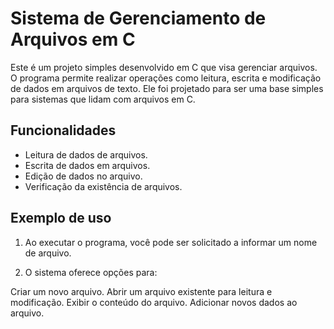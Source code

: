 # Sistema de Gerenciamento de Arquivos em C

Este é um projeto simples desenvolvido em C que visa gerenciar arquivos.
O programa permite realizar operações como leitura, escrita e modificação de dados em arquivos de texto.
Ele foi projetado para ser uma base simples para sistemas que lidam com arquivos em C.

## Funcionalidades

- Leitura de dados de arquivos.
- Escrita de dados em arquivos.
- Edição de dados no arquivo.
- Verificação da existência de arquivos.

## Exemplo de uso

1. Ao executar o programa, você pode ser solicitado a informar um nome de arquivo.

2. O sistema oferece opções para:

Criar um novo arquivo.
Abrir um arquivo existente para leitura e modificação.
Exibir o conteúdo do arquivo.
Adicionar novos dados ao arquivo.
